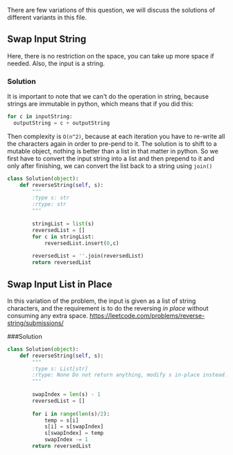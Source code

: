 There are few variations of this question, we will discuss the solutions of different variants in this file.

## Swap Input String
Here, there is no restriction on the space, you can take up more space if needed. Also, the input is a string.
### Solution
It is important to note that we can't do the operation in string, because strings are immutable in python, which means that if you did this:
```python
for c in inputString:
  outputString = c + outputString
```

Then complexity is `O(n^2)`, because at each iteration you have to re-write all the characters again in order to pre-pend to it.
The solution is to shift to a mutable object, nothing is better than a list in that matter in python.
So we first have to convert the input string into a list and then prepend to it and only after finishing, we can convert the list back to a string using `join()`

```python
class Solution(object):
    def reverseString(self, s):
        """
        :type s: str
        :rtype: str
        """
        
        stringList = list(s)
        reversedList = []
        for c in stringList:
            reversedList.insert(0,c)
        
        reversedList = ''.join(reversedList)
        return reversedList 
```

## Swap Input List in Place
In this variation of the problem, the input is given as a list of string characters, and the requirement is to do the reversing *in place* without consuming any extra space.
https://leetcode.com/problems/reverse-string/submissions/

###Solution
```python
class Solution(object):
    def reverseString(self, s):
        """
        :type s: List[str]
        :rtype: None Do not return anything, modify s in-place instead.
        """
        
        swapIndex = len(s) - 1
        reversedList = []
        
        for i in range(len(s)/2):
            temp = s[i]
            s[i] = s[swapIndex]
            s[swapIndex] = temp
            swapIndex -= 1
        return reversedList
    
```
